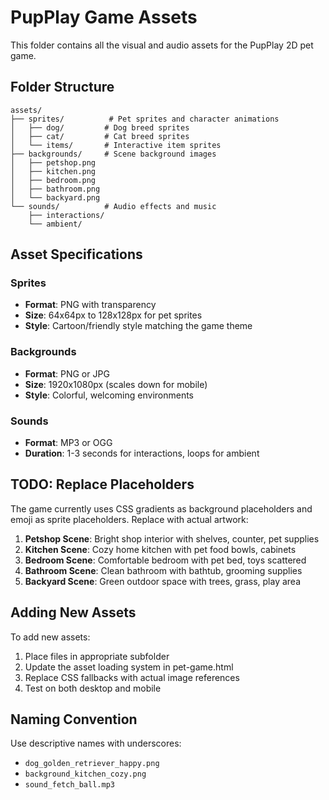 # PupPlay Game Assets

This folder contains all the visual and audio assets for the PupPlay 2D pet game.

## Folder Structure

```
assets/
├── sprites/          # Pet sprites and character animations
│   ├── dog/         # Dog breed sprites
│   ├── cat/         # Cat breed sprites  
│   └── items/       # Interactive item sprites
├── backgrounds/     # Scene background images
│   ├── petshop.png
│   ├── kitchen.png
│   ├── bedroom.png
│   ├── bathroom.png
│   └── backyard.png
└── sounds/          # Audio effects and music
    ├── interactions/
    └── ambient/
```

## Asset Specifications

### Sprites
- **Format**: PNG with transparency
- **Size**: 64x64px to 128x128px for pet sprites
- **Style**: Cartoon/friendly style matching the game theme

### Backgrounds  
- **Format**: PNG or JPG
- **Size**: 1920x1080px (scales down for mobile)
- **Style**: Colorful, welcoming environments

### Sounds
- **Format**: MP3 or OGG
- **Duration**: 1-3 seconds for interactions, loops for ambient

## TODO: Replace Placeholders

The game currently uses CSS gradients as background placeholders and emoji as sprite placeholders. Replace with actual artwork:

1. **Petshop Scene**: Bright shop interior with shelves, counter, pet supplies
2. **Kitchen Scene**: Cozy home kitchen with pet food bowls, cabinets  
3. **Bedroom Scene**: Comfortable bedroom with pet bed, toys scattered
4. **Bathroom Scene**: Clean bathroom with bathtub, grooming supplies
5. **Backyard Scene**: Green outdoor space with trees, grass, play area

## Adding New Assets

To add new assets:
1. Place files in appropriate subfolder
2. Update the asset loading system in pet-game.html
3. Replace CSS fallbacks with actual image references
4. Test on both desktop and mobile

## Naming Convention

Use descriptive names with underscores:
- `dog_golden_retriever_happy.png`
- `background_kitchen_cozy.png`
- `sound_fetch_ball.mp3`